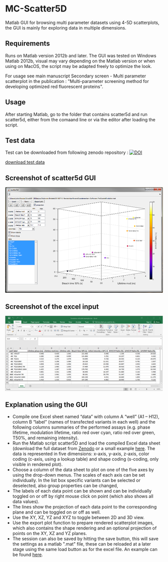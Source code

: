 # MC-Scatter5D
Matlab GUI for browsing multi parameter datasets using 4-5D scatterplots, the GUI is mainly for exploring data in multiple dimensions.

## Requirements
Runs on Matlab version 2012b and later. The GUI was tested on Windows Matlab 2012b, visual may vary depending on the Matlab version or when using on MacOS, the script may be adapted freely to optimize the look.

For usage see main manuscript Secondary screen - Multi parameter scatterplot in the publication : "Multi-parameter screening method for developing optimized red fluorescent proteins".

## Usage
After starting Matlab, go to the folder that contains scatter5d and run scatter5d, either from the comaand line or via the editor after loading the script. 

## Test data
Test can be downloaded from following zenodo repository : [![DOI](https://zenodo.org/badge/DOI/10.5281/zenodo.3347150.svg)](https://doi.org/10.5281/zenodo.3347150)

[download test data](https://zenodo.org/record/3347150/files/Testdata_SupSoftw_7_Scatter5D.zip?download=1)

## Screenshot of scatter5d GUI
<img src="https://github.com/molcyto/MC-Scatter5D/blob/master/ScreenShotScatter5d.png" width="600">

## Screenshot of the excel input
<img src="https://github.com/molcyto/MC-Scatter5D/blob/master/ExcelInput.png" width="600">

## Explanation using the GUI
- Compile one Excel sheet named “data” with column A “well” (A1 – H12), column B “label” (names of transfected variants in each well) and the following columns summaries of the performed assays (e.g. phase lifetime, modulation lifetime, ratio red over cyan, ratio red over green, T50%, and remaining intensity).
- Run the Matlab script scatter5D and load the compiled Excel data sheet (download the full dataset from [Zenodo](https://zenodo.org/record/3338264/files/Testdata_SupSoftw_7_Scatter5D.zip?download=1) or a small example [here](https://github.com/molcyto/MC-Scatter5D/blob/master/Evolution%20mScarlet%20example.xlsx). The data is represented in five dimensions: x-axis, y-axis, z-axis, color coding (c-axis, using a lookup table) and shape coding (s-coding, only visible in rendered plot). 
- Choose a column of the data sheet to plot on one of the five axes by using the drop-down menus. The scales of each axis can be set individually. In the list box specific variants can be selected or deselected, also group properties can be changed,
- The labels of each data point can be shown and can be individually toggled on or off by right mouse click on point (which also shows all data values).
- The lines show the projection of each data point to the corresponding plane and can be toggled on or off as well.
- Use the XY, XZ, YZ and XYZ to toggle between 2D and 3D view. 
- Use the export plot function to prepare rendered scatterplot images, which also contains the shape rendering and an optional projection of points on the XY, XZ and YZ planes.
- The session can also be saved by hitting the save button, this will save the settings as a matlab ".mat" file, these can be reloaded at a later stage using the same load button as for the excel file. An example can be found [here](https://github.com/molcyto/MC-Scatter5D/blob/master/mScarletEvolution.mat").



